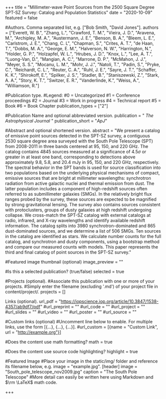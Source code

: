 +++
title = "Millimeter-wave Point Sources from the 2500 Square Degree SPT-SZ Survey: Catalog and Population Statistics"
date = "2020-10-09"
featured = false

#Authors.  Comma separated list, e.g. ["Bob Smith, "David Jones"].
authors = ["Everett, W. B.", "Zhang, L.", "Crawford, T. M.", "Vieira, J. D.", "Aravena, M.", "Archipley, M. A.", "Austermann, J. E.", "Benson, B. A.", "Bleem, L. E.", "Carlstrom, J. E.", "Chang, C. L", "Chapman, S.", "Crites, A. T.", "de Haan, T.", "Dobbs, M. A.", "George, E. M.", "Halverson, N. W.", "Harrington, N.", "Holder, G. P.", "Holzapfel, W. L.", "Hrubes, J. D.", "Knox, L.", "Lee, A. T.", "Luong-Van, D.", "Mangian, A. C.", "Marrone, D. P.", "McMahon, J. J.", "Meyer, S. S.", "Mocanu, L. M.", "Mohr, J. J.", "Natoli, T.", "Padin, S.", "Pryke, C.", "Reichardt, C. L.", "Reuter, C. A.", "Ruhl, J. E.", "Sayre, J. T.", "Schaffer, K. K.", "Shirokoff, E.", "Spilker, J. S.", "Stadler, B.", "Staniszewski, Z.", "Stark, A. A.", "Story, K. T.", "Switzer, E. R.", "Vanderlinde, K.", "Weiss, A.", "Williamson, R."]

#Publication type.
#Legend:
#0 = Uncategorized
#1 = Conference proceedings
#2 = Journal
#3 = Work in progress
#4 = Technical report
#5 = Book
#6 = Book Chapter
publication_types = ["2"]

#Publication Name and optional abbreviated version.
publication = " *The Astrophysical Journal* " publication_short = "*ApJ*"

#Abstract and optional shortened version.
abstract = "We present a catalog of emissive point sources detected in the SPT-SZ survey, a contiguous 2530 square degree area surveyed with the South Pole Telescope (SPT) from 2008-2011 in three bands centered at 95, 150, and 220 GHz. The catalog contains 4845 sources measured at a significance of 4.5$\sigma$ or greater in at least one band, corresponding to detections above approximately 9.8, 5.8, and 20.4 mJy in 95, 150, and 220 GHz, respectively. The spectral behavior in the SPT bands is used for source classification into two populations based on the underlying physical mechanisms of compact, emissive sources that are bright at millimeter wavelengths: synchrotron radiation from active galactic nuclei and thermal emission from dust. The latter population includes a component of high-redshift sources often referred to as submillimeter galaxies (SMGs). In the relatively bright flux ranges probed by the survey, these sources are expected to be magnified by strong gravitational lensing. The survey also contains sources consistent with protoclusters, groups of dusty galaxies at high redshift undergoing collapse. We cross-match the SPT-SZ catalog with external catalogs at radio, infrared, and X-ray wavelengths and identify available redshift information. The catalog splits into 3980 synchrotron-dominated and 865 dust-dominated sources, and we determine a list of 506 SMGs. Ten sources in the catalog are identified as stars. We calculate number counts for the full catalog, and synchrotron and dusty components, using a bootstrap method and compare our measured counts with models. This paper represents the third and final catalog of point sources in the SPT-SZ survey."

#Featured image thumbnail (optional)
image_preview = ""

#Is this a selected publication? (true/false)
selected = true

#Projects (optional).
#Associate this publication with one or more of your projects.
#Simply enter the filename (excluding '.md') of your project file in content/project/.
projects = []

Links (optional).
url_pdf = "https://iopscience.iop.org/article/10.3847/1538-4357/ab9df7/pdf"
#url_preprint = ""
#url_code = ""
#url_project = ""
#url_slides = ""
#url_video = ""
#url_poster = ""
#url_source = ""

#Custom links (optional)
#Uncomment line below to enable. For multiple links, use the form [{...}, {...}, {...}].
#url_custom = [{name = "Custom Link", url = "http://example.org"}]

#Does the content use math formatting?
math = true

#Does the content use source code highlighting?
highlight = true

#Featured Image
#Place your image in the static/img/ folder and reference its filename below, e.g. image = "example.jpg".
[header] image = "South_pole_telescope_nov2009.jpg" caption = "The South Pole Telescope" #More detail can easily be written here using Markdown and $\rm \LaTeX$ math code.

+++
